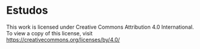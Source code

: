 # Estudos

This work is licensed under Creative Commons Attribution 4.0 International. To view a copy of this license, visit https://creativecommons.org/licenses/by/4.0/
